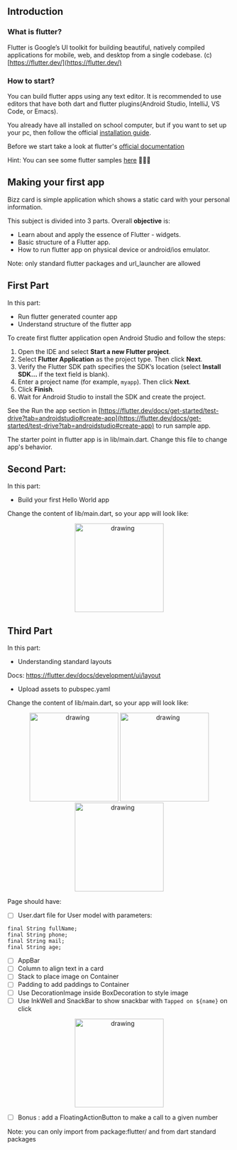 ## Introduction

### What is flutter?

Flutter is Google’s UI toolkit for building beautiful, natively compiled applications for mobile, web, and desktop from a single codebase. (c) [https://flutter.dev/](https://flutter.dev/)

### How to start?

You can build flutter apps using any text editor. It is recommended to use editors that have both dart and flutter plugins(Android Studio, IntelliJ, VS Code, or Emacs).

You already have all installed on school computer, but if you want to set up your pc, then follow the official [installation guide](https://flutter.dev/docs/get-started/install).

Before we start take a look at flutter's [official documentation](https://flutter.dev/docs)

Hint: You can see some flutter samples [here](https://flutter.github.io/samples/#?type=cookbook) 👩🏽‍🍳

## Making your first app

Bizz card is simple application which shows a static card with your personal information.

This subject is divided into 3 parts. Overall **objective** is:

- Learn about and apply the essence of Flutter - widgets.
- Basic structure of a Flutter app.
- How to run flutter app on physical device or android/ios emulator.

Note: only standard flutter packages and url_launcher are allowed

## First Part

In this part:

- Run flutter generated counter app
- Understand structure of the flutter app

To create first flutter application open Android Studio and follow the steps:

1. Open the IDE and select **Start a new Flutter project**.
2. Select **Flutter Application** as the project type. Then click **Next**.
3. Verify the Flutter SDK path specifies the SDK’s location
   (select **Install SDK…** if the text field is blank).
4. Enter a project name (for example, `myapp`). Then click **Next**.
5. Click **Finish**.
6. Wait for Android Studio to install the SDK and create the project.

See the Run the app section in [https://flutter.dev/docs/get-started/test-drive?tab=androidstudio#create-app](https://flutter.dev/docs/get-started/test-drive?tab=androidstudio#create-app) to run sample app.

The starter point in flutter app is in lib/main.dart. Change this file to change app's behavior.

## Second Part:

In this part:

- Build your first Hello World app

Change the content of lib/main.dart, so your app will look like:

<center>
<img src="https://s3.us-west-2.amazonaws.com/secure.notion-static.com/fc37120a-97bf-47db-a8f1-01520bef9401/Screenshot_1616695885.png?X-Amz-Algorithm=AWS4-HMAC-SHA256&X-Amz-Credential=AKIAT73L2G45O3KS52Y5%2F20210412%2Fus-west-2%2Fs3%2Faws4_request&X-Amz-Date=20210412T125545Z&X-Amz-Expires=86400&X-Amz-Signature=edcaab72791a5d66e206a80fe3735cd37f5412d509d0aba2f7c5a9f0650a652a&X-Amz-SignedHeaders=host&response-content-disposition=filename%20%3D%22Screenshot_1616695885.png%22" alt="drawing" width="200"/>
</center>

## Third Part

In this part:

- Understanding standard layouts

Docs: https://flutter.dev/docs/development/ui/layout

- Upload assets to pubspec.yaml

Change the content of lib/main.dart, so your app will look like:

<center>

<img src="https://s3.us-west-2.amazonaws.com/secure.notion-static.com/df6b0ee7-0661-45dc-8473-58e242bbd348/Screenshot_1616759147.png?X-Amz-Algorithm=AWS4-HMAC-SHA256&X-Amz-Credential=AKIAT73L2G45O3KS52Y5%2F20210412%2Fus-west-2%2Fs3%2Faws4_request&X-Amz-Date=20210412T125612Z&X-Amz-Expires=86400&X-Amz-Signature=0bd3f8b1cab73dba2718231c28877764c4e33e07f96456bec6fa8bfde66cda87&X-Amz-SignedHeaders=host&response-content-disposition=filename%20%3D%22Screenshot_1616759147.png%22" alt="drawing" width="200"/>

<img src="https://s3.us-west-2.amazonaws.com/secure.notion-static.com/f7364c96-eb2b-4e4b-bfcb-e08411a77a3b/Screenshot_1616761636.png?X-Amz-Algorithm=AWS4-HMAC-SHA256&X-Amz-Credential=AKIAT73L2G45O3KS52Y5%2F20210412%2Fus-west-2%2Fs3%2Faws4_request&X-Amz-Date=20210412T125615Z&X-Amz-Expires=86400&X-Amz-Signature=03073cab809c88348dbbfd0350c2befd47d9ebd73622a37acc080d2ea882804c&X-Amz-SignedHeaders=host&response-content-disposition=filename%20%3D%22Screenshot_1616761636.png%22" alt="drawing" width="200"/>

</center>

<center>

<img src="https://s3.us-west-2.amazonaws.com/secure.notion-static.com/55962bd3-8dda-4de1-9e51-f5098a599b68/Screenshot_1616764154.png?X-Amz-Algorithm=AWS4-HMAC-SHA256&X-Amz-Credential=AKIAT73L2G45O3KS52Y5%2F20210412%2Fus-west-2%2Fs3%2Faws4_request&X-Amz-Date=20210412T125626Z&X-Amz-Expires=86400&X-Amz-Signature=0a603f970af807bfc2a7cd9dcae2615a4d5b8eedbcb512cf33ae6c6fb0d8f98c&X-Amz-SignedHeaders=host&response-content-disposition=filename%20%3D%22Screenshot_1616764154.png%22" alt="drawing" height="200"/>

</center>

Page should have:

- [ ] User.dart file for User model with parameters:

```
final String fullName;
final String phone;
final String mail;
final String age;
```

- [ ] AppBar
- [ ] Column to align text in a card
- [ ] Stack to place image on Container
- [ ] Padding to add paddings to Container
- [ ] Use DecorationImage inside BoxDecoration to style image
- [ ] Use InkWell and SnackBar to show snackbar with `Tapped on ${name}` on click

<center>

<img src="https://s3.us-west-2.amazonaws.com/secure.notion-static.com/213e8521-d435-4dd5-bf99-c3c6a9831f3b/Screenshot_1616762553.png?X-Amz-Algorithm=AWS4-HMAC-SHA256&X-Amz-Credential=AKIAT73L2G45O3KS52Y5%2F20210412%2Fus-west-2%2Fs3%2Faws4_request&X-Amz-Date=20210412T125658Z&X-Amz-Expires=86400&X-Amz-Signature=c67e0f88bc60f1fdd61d27e1d789b865e52d6450d02fa0e1455963f599d2b43c&X-Amz-SignedHeaders=host&response-content-disposition=filename%20%3D%22Screenshot_1616762553.png%22" alt="drawing" width="200"/>

</center>

- [ ] Bonus : add a FloatingActionButton to make a call to a given number

Note: you can only import from package:flutter/ and from dart standard packages
